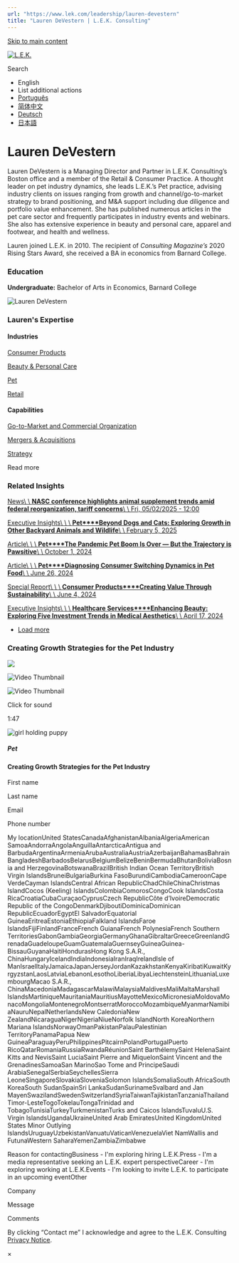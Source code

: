 ```yaml
---
url: "https://www.lek.com/leadership/lauren-devestern"
title: "Lauren DeVestern | L.E.K. Consulting"
---
```


[Skip to main content](https://www.lek.com/leadership/lauren-devestern#main-content)

[![L.E.K.](https://www.lek.com/themes/lek/images/new-logo.svg)](https://www.lek.com/ "L.E.K.")

Search

- English
- List additional actions
- [Português](https://www.lek.com/pt-br/lek-brazil)
- [简体中文](https://www.lek.com/zh-hant/lek-china)
- [Deutsch](https://www.lek.com/de/lek-germany)
- [日本語](https://www.lek.com/ja/lek-japan)

# Lauren DeVestern

Lauren DeVestern is a Managing Director and Partner in L.E.K. Consulting’s Boston office and a member of the Retail & Consumer Practice. A thought leader on pet industry dynamics, she leads L.E.K.’s Pet practice, advising industry clients on issues ranging from growth and channel/go-to-market strategy to brand positioning, and M&A support including due diligence and portfolio value enhancement. She has published numerous articles in the pet care sector and frequently participates in industry events and webinars. She also has extensive experience in beauty and personal care, apparel and footwear, and health and wellness.

Lauren joined L.E.K. in 2010. The recipient of _Consulting Magazine’s_ 2020 Rising Stars Award, she received a BA in economics from Barnard College.

### Education

**Undergraduate:** Bachelor of Arts in Economics, Barnard College

![Lauren DeVestern](https://www.lek.com/sites/default/files/profile-images/Lauren-DeVestern.jpg)

### Lauren's Expertise

#### Industries

[Consumer Products](https://www.lek.com/industries/consumer-products)

[Beauty & Personal Care](https://www.lek.com/industries/consumer-products/personal-care-beauty)

[Pet](https://www.lek.com/industries/consumer-products/pet)

[Retail](https://www.lek.com/industries/retail)

#### Capabilities

[Go-to-Market and Commercial Organization](https://www.lek.com/capabilities/marketing-and-sales/go-to-market-strategy)

[Mergers & Acquisitions](https://www.lek.com/capabilities/mergers-acquisitions)

[Strategy](https://www.lek.com/capabilities/strategy)

Read more

### Related Insights

[News\\
\\
**NASC conference highlights animal supplement trends amid federal reorganization, tariff concerns**\\
\\
Fri, 05/02/2025 - 12:00](https://www.lek.com/press/nasc-conference-highlights-animal-supplement-trends-amid-federal-reorganization-tariff)

[Executive Insights\\
\\
\\
**Pet****Beyond Dogs and Cats: Exploring Growth in Other Backyard Animals and Wildlife**\\
\\
February 5, 2025](https://www.lek.com/insights/con/us/ei/beyond-dogs-and-cats-exploring-growth-other-backyard-animals-and-wildlife)

[Article\\
\\
\\
**Pet****The Pandemic Pet Boom Is Over — But the Trajectory is Pawsitive**\\
\\
October 1, 2024](https://www.lek.com/insights/con/us/ar/pandemic-pet-boom-over-trajectory-pawsitive)

[Article\\
\\
\\
**Pet****Diagnosing Consumer Switching Dynamics in Pet Food**\\
\\
June 26, 2024](https://www.lek.com/insights/con/us/ar/diagnosing-consumer-switching-dynamics-pet-food)

[Special Report\\
\\
\\
**Consumer Products****Creating Value Through Sustainability**\\
\\
June 4, 2024](https://info.lek.com/consumer-sustainability-2024?utm_source=lek%20web&utm_medium=insights)

[Executive Insights\\
\\
\\
**Healthcare Services****Enhancing Beauty: Exploring Five Investment Trends in Medical Aesthetics**\\
\\
April 17, 2024](https://www.lek.com/insights/hea/global/ei/enhancing-beauty-exploring-five-investment-trends-medical-aesthetics)

- [Load more](https://www.lek.com/leadership/lauren-devestern?page=1 "Load more items")

### Creating Growth Strategies for the Pet Industry

![](https://fast.wistia.com/embed/medias/v28rp088ou/swatch)

![Video Thumbnail](https://fast.wistia.com/embed/medias/v28rp088ou/swatch)

![Video Thumbnail](https://embed-ssl.wistia.com/deliveries/610b7215d2556d8baf311a0ccb4aa346.webp?image_crop_resized=1280x720)

Click for sound

1:47

![girl holding puppy](https://www.lek.com/sites/default/files/teaser-images/creating-growth-strategies-pet-teaser.jpg)

##### Pet

#### Creating Growth Strategies for the Pet Industry

First name

Last name

Email

Phone number

My locationUnited StatesCanadaAfghanistanAlbaniaAlgeriaAmerican SamoaAndorraAngolaAnguillaAntarcticaAntigua and BarbudaArgentinaArmeniaArubaAustraliaAustriaAzerbaijanBahamasBahrainBangladeshBarbadosBelarusBelgiumBelizeBeninBermudaBhutanBoliviaBosnia and HerzegovinaBotswanaBrazilBritish Indian Ocean TerritoryBritish Virgin IslandsBruneiBulgariaBurkina FasoBurundiCambodiaCameroonCape VerdeCayman IslandsCentral African RepublicChadChileChinaChristmas IslandCocos (Keeling) IslandsColombiaComorosCongoCook IslandsCosta RicaCroatiaCubaCuraçaoCyprusCzech RepublicCôte d’IvoireDemocratic Republic of the CongoDenmarkDjiboutiDominicaDominican RepublicEcuadorEgyptEl SalvadorEquatorial GuineaEritreaEstoniaEthiopiaFalkland IslandsFaroe IslandsFijiFinlandFranceFrench GuianaFrench PolynesiaFrench Southern TerritoriesGabonGambiaGeorgiaGermanyGhanaGibraltarGreeceGreenlandGrenadaGuadeloupeGuamGuatemalaGuernseyGuineaGuinea-BissauGuyanaHaitiHondurasHong Kong S.A.R., ChinaHungaryIcelandIndiaIndonesiaIranIraqIrelandIsle of ManIsraelItalyJamaicaJapanJerseyJordanKazakhstanKenyaKiribatiKuwaitKyrgyzstanLaosLatviaLebanonLesothoLiberiaLibyaLiechtensteinLithuaniaLuxembourgMacao S.A.R., ChinaMacedoniaMadagascarMalawiMalaysiaMaldivesMaliMaltaMarshall IslandsMartiniqueMauritaniaMauritiusMayotteMexicoMicronesiaMoldovaMonacoMongoliaMontenegroMontserratMoroccoMozambiqueMyanmarNamibiaNauruNepalNetherlandsNew CaledoniaNew ZealandNicaraguaNigerNigeriaNiueNorfolk IslandNorth KoreaNorthern Mariana IslandsNorwayOmanPakistanPalauPalestinian TerritoryPanamaPapua New GuineaParaguayPeruPhilippinesPitcairnPolandPortugalPuerto RicoQatarRomaniaRussiaRwandaRéunionSaint BarthélemySaint HelenaSaint Kitts and NevisSaint LuciaSaint Pierre and MiquelonSaint Vincent and the GrenadinesSamoaSan MarinoSao Tome and PrincipeSaudi ArabiaSenegalSerbiaSeychellesSierra LeoneSingaporeSlovakiaSloveniaSolomon IslandsSomaliaSouth AfricaSouth KoreaSouth SudanSpainSri LankaSudanSurinameSvalbard and Jan MayenSwazilandSwedenSwitzerlandSyriaTaiwanTajikistanTanzaniaThailandTimor-LesteTogoTokelauTongaTrinidad and TobagoTunisiaTurkeyTurkmenistanTurks and Caicos IslandsTuvaluU.S. Virgin IslandsUgandaUkraineUnited Arab EmiratesUnited KingdomUnited States Minor Outlying IslandsUruguayUzbekistanVanuatuVaticanVenezuelaViet NamWallis and FutunaWestern SaharaYemenZambiaZimbabwe

Reason for contactingBusiness - I'm exploring hiring L.E.K.Press - I'm a media representative seeking an L.E.K. expert perspectiveCareer - I'm exploring working at L.E.K.Events - I'm looking to invite L.E.K. to participate in an upcoming eventOther

Company

Message

Comments

By clicking “Contact me” I acknowledge and agree to the L.E.K. Consulting [Privacy Notice](https://www.lek.com/lek-consulting-privacy-policy).

×